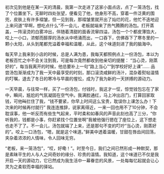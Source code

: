 初次见到他是在某一天的清晨，我第一次走进了这家小面点店，点了一笼汤包，找了个位置坐下。无聊时四处张望，便看见了他，他身形不高，穿着一件泛黄的围兜，皮肤上有许多褶皱，但一见到我，那褶皱里就开出了灿烂的花，他忙不迭地迎上来问道“早啊，想吃点什么”不一会儿，老板就端来了热气腾腾的汤包。打开蒸盖，一阵滚烫的白雾冲出，伴随着清甜的面香流窜四溢，汤包一个个都皮薄馅大，咬上一小口，浓郁而醇厚的汤水从中喷涌而出，一口吞下，仿佛吞下了寒冬里的一颗小太阳，从头到尾都充溢着幸福和温暖，从此，这个味道刻进了我的脑海中。

每天早上我来到小店的时候，总是人满为患，我每天都照例点上一份汤包，本以为老板百忙之中不会关注到我，可是每次竟然都收到他亲切的提醒： “当心烫，刚蒸好的”，每当我离开的时候，他总要补上一句“路上当心”“到学校好好上课”…… 品尝汤包渐渐成为了我一天中最享受的时刻，那口滚烫咸鲜的汤汁，混杂着熨帖温情的叮嘱，退去了冬日的寒冷与早晨的惺忪，成为了我为新的一天拼搏的源动力。

一天早晨，与往常一样，买了一份汤包，付钱时，我这才一怔，惊觉钱包忘在了家中，瞬间，尴尬的气氛凝固在空气中。我满脸通红，马上冲出店门，打算回家取钱，可他~~叫~~拦住了我，“钱不要紧，你早上时间这么宝贵，耽误你上课怎么办！下次来的时候再付就行” 我连连推辞，说家离得近，一来一回也用不了10分钟，不会耽误事，他一听反而有些生气起来，平时柔和如春风的声音此刻也高了三分，“你听我的，钱都是小事，你赶紧找个位置坐啊”我被他强行摁在了座位上，这下想走也走不了了。不一会儿，汤包就端了上来，还是那句不变的叮咛“当心烫，刚蒸好的”。咬上一口汤包，“嗯，就是这个味道。”鲜美中透着温暖，甘甜在唇齿间回荡，夹杂着浓浓的人情味，令人回味无穷。

“老板，来一笼汤包”，“哎，好嘞！”。时至今日，我们之间已然形成一种默契，那是素昧平生的人与人之间奇妙的缘分、珍贵的温情。我知道，这个味道已不仅是我开启一天的源动力，它已然成为我生活中一幕眷恋的风景，一处每每忆起就会让心灵为之柔软而幸福的驿站。